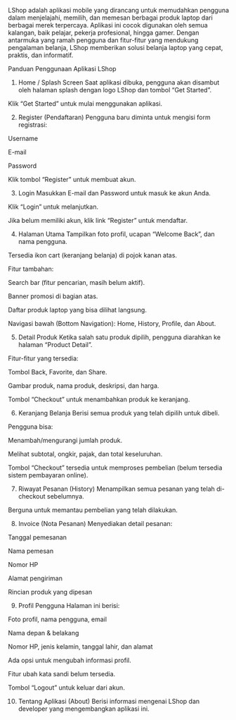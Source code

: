 LShop adalah aplikasi mobile yang dirancang untuk memudahkan pengguna dalam menjelajahi, memilih, dan memesan berbagai produk laptop dari berbagai merek terpercaya. Aplikasi ini cocok digunakan oleh semua kalangan, baik pelajar, pekerja profesional, hingga gamer. Dengan antarmuka yang ramah pengguna dan fitur-fitur yang mendukung pengalaman belanja, LShop memberikan solusi belanja laptop yang cepat, praktis, dan informatif.

Panduan Penggunaan Aplikasi LShop
1. Home / Splash Screen
Saat aplikasi dibuka, pengguna akan disambut oleh halaman splash dengan logo LShop dan tombol “Get Started”.

Klik “Get Started” untuk mulai menggunakan aplikasi.

2. Register (Pendaftaran)
Pengguna baru diminta untuk mengisi form registrasi:

Username

E-mail

Password

Klik tombol “Register” untuk membuat akun.

3. Login
Masukkan E-mail dan Password untuk masuk ke akun Anda.

Klik “Login” untuk melanjutkan.

Jika belum memiliki akun, klik link “Register” untuk mendaftar.

4. Halaman Utama
Tampilkan foto profil, ucapan “Welcome Back”, dan nama pengguna.

Tersedia ikon cart (keranjang belanja) di pojok kanan atas.

Fitur tambahan:

Search bar (fitur pencarian, masih belum aktif).

Banner promosi di bagian atas.

Daftar produk laptop yang bisa dilihat langsung.

Navigasi bawah (Bottom Navigation): Home, History, Profile, dan About.

5. Detail Produk
Ketika salah satu produk dipilih, pengguna diarahkan ke halaman “Product Detail”.

Fitur-fitur yang tersedia:

Tombol Back, Favorite, dan Share.

Gambar produk, nama produk, deskripsi, dan harga.

Tombol “Checkout” untuk menambahkan produk ke keranjang.

6. Keranjang Belanja
Berisi semua produk yang telah dipilih untuk dibeli.

Pengguna bisa:

Menambah/mengurangi jumlah produk.

Melihat subtotal, ongkir, pajak, dan total keseluruhan.

Tombol “Checkout” tersedia untuk memproses pembelian (belum tersedia sistem pembayaran online).

7. Riwayat Pesanan (History)
Menampilkan semua pesanan yang telah di-checkout sebelumnya.

Berguna untuk memantau pembelian yang telah dilakukan.

8. Invoice (Nota Pesanan)
Menyediakan detail pesanan:

Tanggal pemesanan

Nama pemesan

Nomor HP

Alamat pengiriman

Rincian produk yang dipesan

9. Profil Pengguna
Halaman ini berisi:

Foto profil, nama pengguna, email

Nama depan & belakang

Nomor HP, jenis kelamin, tanggal lahir, dan alamat

Ada opsi untuk mengubah informasi profil.

Fitur ubah kata sandi belum tersedia.

Tombol “Logout” untuk keluar dari akun.

10. Tentang Aplikasi (About)
Berisi informasi mengenai LShop dan developer yang mengembangkan aplikasi ini.

